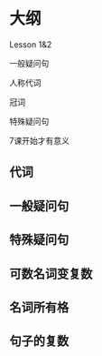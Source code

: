 # 大纲





Lesson 1&2

一般疑问句

人称代词

冠词

特殊疑问句

7课开始才有意义



## 代词



## 一般疑问句

## 特殊疑问句

## 可数名词变复数

## 名词所有格







## 句子的复数